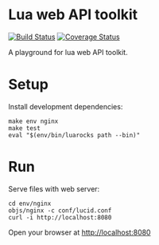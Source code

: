 # Lua web API toolkit

[![Build Status](https://travis-ci.org/akornatskyy/lucid.svg?branch=master)](https://travis-ci.org/akornatskyy/lucid)
[![Coverage Status](https://coveralls.io/repos/akornatskyy/lucid/badge.svg?branch=master&service=github)](https://coveralls.io/github/akornatskyy/lucid?branch=master)

A playground for lua web API toolkit.

# Setup

Install development dependencies:

    make env nginx
    make test
    eval "$(env/bin/luarocks path --bin)"

# Run

Serve files with web server:

    cd env/nginx
    objs/nginx -c conf/lucid.conf
    curl -i http://localhost:8080

Open your browser at [http://localhost:8080](http://localhost:8080)

